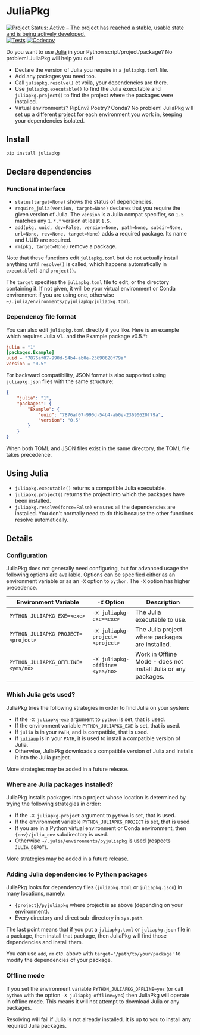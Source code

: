 # JuliaPkg

[![Project Status: Active – The project has reached a stable, usable state and is being actively developed.](https://www.repostatus.org/badges/latest/active.svg)](https://www.repostatus.org/#active)
[![Tests](https://github.com/JuliaPy/pyjuliapkg/actions/workflows/tests.yml/badge.svg)](https://github.com/JuliaPy/pyjuliapkg/actions/workflows/tests.yml)
[![Codecov](https://codecov.io/gh/JuliaPy/pyjuliapkg/branch/main/graph/badge.svg?token=A813UUIHGS)](https://codecov.io/gh/JuliaPy/pyjuliapkg)

Do you want to use [Julia](https://julialang.org/) in your Python script/project/package?
No problem! JuliaPkg will help you out!
- Declare the version of Julia you require in a `juliapkg.toml` file.
- Add any packages you need too.
- Call `juliapkg.resolve()` et voila, your dependencies are there.
- Use `juliapkg.executable()` to find the Julia executable and `juliapkg.project()` to
  find the project where the packages were installed.
- Virtual environments? PipEnv? Poetry? Conda? No problem! JuliaPkg will set up a
  different project for each environment you work in, keeping your dependencies isolated.

## Install

```sh
pip install juliapkg
```

## Declare dependencies

### Functional interface

- `status(target=None)` shows the status of dependencies.
- `require_julia(version, target=None)` declares that you require the given version of
  Julia. The `version` is a Julia compat specifier, so `1.5` matches any `1.*.*` version at
  least `1.5`.
- `add(pkg, uuid, dev=False, version=None, path=None, subdir=None, url=None, rev=None, target=None)`
  adds a required package. Its name and UUID are required.
- `rm(pkg, target=None)` remove a package.

Note that these functions edit `juliapkg.toml` but do not actually install anything until
`resolve()` is called, which happens automatically in `executable()` and `project()`.

The `target` specifies the `juliapkg.toml` file to edit, or the directory containing it.
If not given, it will be your virtual environment or Conda environment if you are using one,
otherwise `~/.julia/environments/pyjuliapkg/juliapkg.toml`.

### Dependency file format

You can also edit `juliapkg.toml` directly if you like. Here is an example which requires
Julia v1.*.* and the Example package v0.5.*:

```toml
julia = "1"
[packages.Example]
uuid = "7876af07-990d-54b4-ab0e-23690620f79a"
version = "0.5"
```

For backward compatibility, JSON format is also supported using `juliapkg.json` files with the same structure:

```json
{
    "julia": "1",
    "packages": {
        "Example": {
            "uuid": "7876af07-990d-54b4-ab0e-23690620f79a",
            "version": "0.5"
        }
    }
}
```

When both TOML and JSON files exist in the same directory, the TOML file takes precedence.

## Using Julia

- `juliapkg.executable()` returns a compatible Julia executable.
- `juliapkg.project()` returns the project into which the packages have been installed.
- `juliapkg.resolve(force=False)` ensures all the dependencies are installed. You don't
  normally need to do this because the other functions resolve automatically.

## Details

### Configuration

JuliaPkg does not generally need configuring, but for advanced usage the following options
are available. Options can be specified either as an environment variable or as an `-X`
option to `python`. The `-X` option has higher precedence.

| Environment Variable | `-X` Option | Description |
| --- | --- | --- |
| `PYTHON_JULIAPKG_EXE=<exe>` | `-X juliapkg-exe=<exe>` | The Julia executable to use. |
| `PYTHON_JULIAPKG_PROJECT=<project>` | `-X juliapkg-project=<project>` | The Julia project where packages are installed. |
| `PYTHON_JULIAPKG_OFFLINE=<yes/no>` | `-X juliapkg-offline=<yes/no>` | Work in Offline Mode - does not install Julia or any packages. |

### Which Julia gets used?

JuliaPkg tries the following strategies in order to find Julia on your system:
- If the `-X juliapkg-exe` argument to `python` is set, that is used.
- If the environment variable `PYTHON_JULIAPKG_EXE` is set, that is used.
- If `julia` is in your `PATH`, and is compatible, that is used.
- If [`juliaup`](https://github.com/JuliaLang/juliaup) is in your `PATH`, it is used to install a compatible version of Julia.
- Otherwise, JuliaPkg downloads a compatible version of Julia and installs it into the
  Julia project.

More strategies may be added in a future release.

### Where are Julia packages installed?

JuliaPkg installs packages into a project whose location is determined by trying the
following strategies in order:
- If the `-X juliapkg-project` argument to `python` is set, that is used.
- If the environment variable `PYTHON_JULIAPKG_PROJECT` is set, that is used.
- If you are in a Python virtual environment or Conda environment, then `{env}/julia_env`
  subdirectory is used.
- Otherwise `~/.julia/environments/pyjuliapkg` is used (respects `JULIA_DEPOT`).

More strategies may be added in a future release.

### Adding Julia dependencies to Python packages

JuliaPkg looks for dependency files (`juliapkg.toml` or `juliapkg.json`) in many locations, namely:
- `{project}/pyjuliapkg` where project is as above (depending on your environment).
- Every directory and direct sub-directory in `sys.path`.

The last point means that if you put a `juliapkg.toml` or `juliapkg.json` file in a package, then install that
package, then JuliaPkg will find those dependencies and install them.

You can use `add`, `rm` etc. above with `target='/path/to/your/package'` to modify the
dependencies of your package.

### Offline mode

If you set the environment variable `PYTHON_JULIAPKG_OFFLINE=yes` (or call `python` with the
option `-X juliapkg-offline=yes`) then JuliaPkg will operate in offline mode. This means it
will not attempt to download Julia or any packages.

Resolving will fail if Julia is not already installed. It is up to you to install any
required Julia packages.
